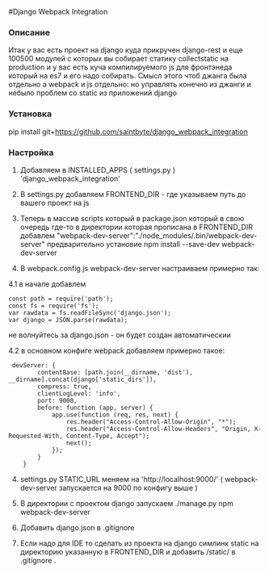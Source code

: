 #Django Webpack Integration

### Описание

Итак у вас есть проект на django куда прикручен django-rest и еще 100500
модулей с которых вы собирает статику collectstatic на production 
и у вас есть куча компилируемого js для фронтэнеда который на es7 и его
надо собирать. Смысл этого чтоб джанга была отдельно а webpack  и js отдельно: 
но управлять конечно из джанги и небыло проблем со static из приложений django

### Установка
pip install git+https://github.com/saintbyte/django_webpack_integration

### Настройка

1. Добавляем в INSTALLED_APPS ( settings.py ) 'django_webpack_integration'

2. В settings.py добавляем FRONTEND_DIR - где указываем путь до вашего 
 проект на js
 
3. Теперь в массив scripts который в package.json который в свою очередь где-то 
в директории которая прописана в FRONTEND_DIR добавлем "webpack-dev-server":"./node_modules/.bin/webpack-dev-server"
 предварительно установие npm install --save-dev webpack-dev-server

4. В webpack.config.js webpack-dev-server настраиваем примерно так:

4.1 в начале добавлем 
```
const path = require('path');
const fs = require('fs');
var rawdata = fs.readFileSync('django.json');
var django = JSON.parse(rawdata);
```
не волнуйтесь за django.json - он будет создан автоматическии 

4.2 в основном конфиге webpack добавляем примерно такое:
```
 devServer: {
        contentBase: [path.join(__dirname, 'dist'), __dirname].concat(django['static_dirs']),
        compress: true,
        clientLogLevel: 'info',
        port: 9000,
        before: function (app, server) {
            app.use(function (req, res, next) {
                res.header("Access-Control-Allow-Origin", "*");
                res.header("Access-Control-Allow-Headers", "Origin, X-Requested-With, Content-Type, Accept");
                next();
            });
        }
    }
```
 
4. settings.py STATIC_URL меняем на 'http://localhost:9000/' ( webpack-dev-server 
   запускается на 9000 по конфигу выше )

5. В директории с проектом django запускаем  ./manage.py npm webpack-dev-server
     
6. Добавить django.json в .gitignore

7. Если надо для IDE то сделать из проекта на django симлинк static на директорию указанную в FRONTEND_DIR и добавить /static/ в .gitignore .